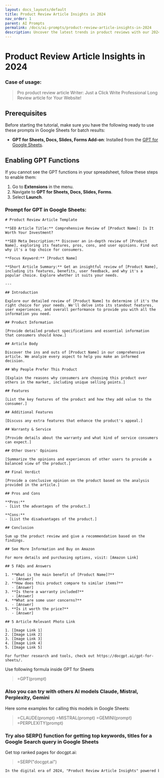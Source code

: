 ```yaml
---
layout: docs_layouts/default
title: Product Review Article Insights in 2024
nav_order: 1
parent: AI Prompts
permalink: /docs/ai-prompts/product-review-article-insights-in-2024
description: Uncover the latest trends in product reviews with our 2024 insights! Dive into comprehensive analyses, consumer behavior patterns, and expert recommendations. Stay ahead in the market and enhance your purchasing decisions with informed, data-driven reviews.
---
```


# Product Review Article Insights in 2024

### Case of usage:
> Pro product review article Writer:  Just a Click Write Professional Long Review article for Your Website!

## Prerequisites

Before starting the tutorial, make sure you have the following ready to use these prompts in Google Sheets for batch results:

- **GPT for Sheets, Docs, Slides, Forms Add-on**: Installed from the [GPT for Google Sheets](https://workspace.google.com/u/0/marketplace/app/gpt_for_sheets_docs_forms_slides/466607203252).

## Enabling GPT Functions

If you cannot see the GPT functions in your spreadsheet, follow these steps to enable them:

1. Go to **Extensions** in the menu.
2. Navigate to **GPT for Sheets, Docs, Slides, Forms**.
3. Select **Launch**.


### Prompt for GPT in Google Sheets:
```shell
# Product Review Article Template

**SEO Article Title:** Comprehensive Review of [Product Name]: Is It Worth Your Investment?

**SEO Meta Description:** Discover an in-depth review of [Product Name], exploring its features, pros, cons, and user opinions. Find out why it's a top choice for consumers.

**Focus Keyword:** [Product Name]

**Short Article Summary:** Get an insightful review of [Product Name], including its features, benefits, user feedback, and why it's a popular choice. Explore whether it suits your needs.

---

## Introduction

Explore our detailed review of [Product Name] to determine if it's the right choice for your needs. We'll delve into its standout features, user experiences, and overall performance to provide you with all the information you need.

## Product Information

[Provide detailed product specifications and essential information that consumers should know.]

## Article Body

Discover the ins and outs of [Product Name] in our comprehensive article. We analyze every aspect to help you make an informed decision.

## Why People Prefer This Product

[Explain the reasons why consumers are choosing this product over others in the market, including unique selling points.]

## Features

[List the key features of the product and how they add value to the consumer.]

## Additional Features

[Discuss any extra features that enhance the product's appeal.]

## Warranty & Service

[Provide details about the warranty and what kind of service consumers can expect.]

## Other Users' Opinions

[Summarize the opinions and experiences of other users to provide a balanced view of the product.]

## Final Verdict

[Provide a conclusive opinion on the product based on the analysis provided in the article.]

## Pros and Cons

**Pros:**
- [List the advantages of the product.]

**Cons:**
- [List the disadvantages of the product.]

## Conclusion

Sum up the product review and give a recommendation based on the findings.

## See More Information and Buy on Amazon

For more details and purchasing options, visit: [Amazon Link]

## 5 FAQs and Answers

1. **What is the main benefit of [Product Name]?**
   - [Answer]
2. **How does this product compare to similar items?**
   - [Answer]
3. **Is there a warranty included?**
   - [Answer]
4. **What are some user concerns?**
   - [Answer]
5. **Is it worth the price?**
   - [Answer]

## 5 Article Relevant Photo Link

1. [Image Link 1]
2. [Image Link 2]
3. [Image Link 3]
4. [Image Link 4]
5. [Image Link 5] 

For further research and tools, check out https://docgpt.ai/gpt-for-sheets/.
```

Use following formula inside GPT for Sheets
> =GPT(prompt)

### Also you can try with others AI models Claude, Mistral, Perplexity, Gemini
Here some examples for calling this models in Google Sheets:

> =CLAUDE(prompt)
> =MISTRAL(prompt)
> =GEMINI(prompt)
> =PERPLEXITY(prompt)


### Try also SERP() function for getting top keywords, titles for a Google Search query in Google Sheets

Get top ranked pages for docgpt.ai:

> =SERP("docgpt.ai")



```markdown
In the digital era of 2024, "Product Review Article Insights" powered by AI holds transformative benefits for businesses and consumers alike. First and foremost, it offers unparalleled efficiency in content creation, allowing marketers to produce detailed, unbiased, and comprehensive product reviews swiftly. This not only enhances productivity but also ensures consistency across various review platforms. Consumers benefit by accessing unbiased data-driven insights that help inform their purchasing decisions, thus fostering trust between brands and their audience. Moreover, AI-driven review insights utilize advanced machine learning algorithms to analyze vast amounts of consumer feedback and trends, enabling businesses to tailor their products and services more accurately to market demands. This results in improved customer satisfaction and loyalty. Furthermore, by leveraging AI technology, companies can gain competitive edges by identifying key strengths and weaknesses in their offerings compared to those of their competitors. Additionally, the use of natural language processing within these AI tools ensures that reviews are not only informative but engaging, capturing the essence of a human touch. Overall, the integration of AI in generating product review insights simplifies decision-making processes, boosts brand credibility, and accelerates market entry, all whilst maintaining the critical authenticity that consumers have come to expect in the review landscape.
```
